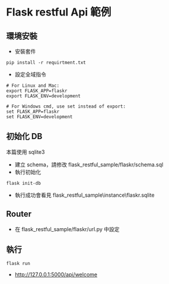# Flask restful Api 範例
## 環境安裝
* 安裝套件
```
pip install -r requirtment.txt
```
* 設定全域指令
```
# For Linux and Mac:
export FLASK_APP=flaskr
export FLASK_ENV=development
```
```
# For Windows cmd, use set instead of export:
set FLASK_APP=flaskr
set FLASK_ENV=development
```

## 初始化 DB
本篇使用 sqlite3
* 建立 schema，請修改 flask_restful_sample/flaskr/schema.sql
* 執行初始化
```
flask init-db
```
* 執行成功會看見 flask_restful_sample\instance\flaskr.sqlite

## Router 
* 在 flask_restful_sample/flaskr/url.py 中設定

## 執行
```
flask run
```
* http://127.0.0.1:5000/api/welcome
